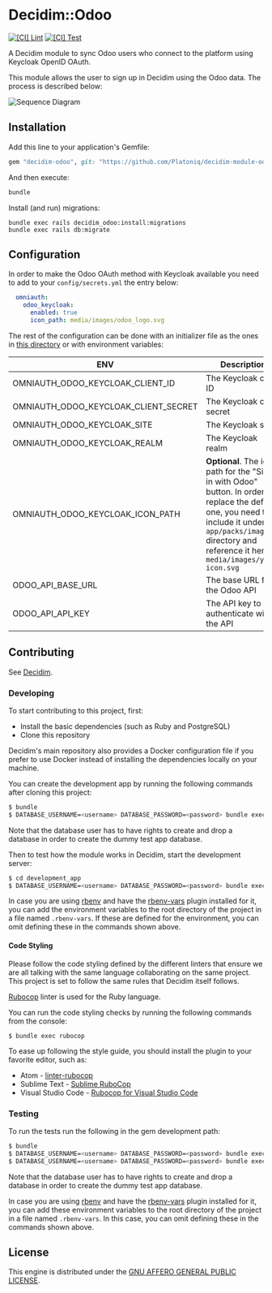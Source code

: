 # Decidim::Odoo

[![[CI] Lint](https://github.com/Platoniq/decidim-module-odoo/actions/workflows/lint.yml/badge.svg)](https://github.com/Platoniq/decidim-module-odoo/actions/workflows/lint.yml)
[![[CI] Test](https://github.com/Platoniq/decidim-module-odoo/actions/workflows/test.yml/badge.svg)](https://github.com/Platoniq/decidim-module-odoo/actions/workflows/test.yml)

A Decidim module to sync Odoo users who connect to the platform using Keycloak OpenID OAuth.

This module allows the user to sign up in Decidim using the Odoo data. The process is described below:

![Sequence Diagram](examples/sequence-diagram.png)

## Installation

Add this line to your application's Gemfile:

```ruby
gem "decidim-odoo", git: "https://github.com/Platoniq/decidim-module-odoo", branch: "main"
```

And then execute:

```bash
bundle
```

Install (and run) migrations:

```
bundle exec rails decidim_odoo:install:migrations
bundle exec rails db:migrate
```

## Configuration

In order to make the Odoo OAuth method with Keycloak available you need to add to your
`config/secrets.yml` the entry below:

```yaml
  omniauth:
    odoo_keycloak:
      enabled: true
      icon_path: media/images/odoo_logo.svg
```

The rest of the configuration can be done with an initializer file as the ones in
[this directory](lib/generators/decidim/odoo/templates) or with environment variables:

| ENV                                   | Description                                                                                                                                                                                                           | Example                       |
|---------------------------------------|-----------------------------------------------------------------------------------------------------------------------------------------------------------------------------------------------------------------------|-------------------------------|
| OMNIAUTH_ODOO_KEYCLOAK_CLIENT_ID     | The Keycloak client ID                                                                                                                                                                                                | `your-client-id`              |
| OMNIAUTH_ODOO_KEYCLOAK_CLIENT_SECRET | The Keycloak client secret                                                                                                                                                                                            | `your-client-secret`          |
| OMNIAUTH_ODOO_KEYCLOAK_SITE          | The Keycloak site                                                                                                                                                                                                     | `https://example.org/oauth`   |
| OMNIAUTH_ODOO_KEYCLOAK_REALM         | The Keycloak realm                                                                                                                                                                                                    | `example-realm`               |
| OMNIAUTH_ODOO_KEYCLOAK_ICON_PATH     | **Optional**. The icon path for the "Sign in with Odoo" button. In order to replace the default one, you need to include it under `app/packs/images` directory and reference it here as `media/images/your-icon.svg` | `media/images/odoo_logo.svg` |
| ODOO_API_BASE_URL                    | The base URL for the Odoo API                                                                                                                                                                                        | `https://example.org/api`     |
| ODOO_API_API_KEY                     | The API key to authenticate with the API                                                                                                                                                                              | `your-api-key`                |

## Contributing

See [Decidim](https://github.com/decidim/decidim).

### Developing

To start contributing to this project, first:

- Install the basic dependencies (such as Ruby and PostgreSQL)
- Clone this repository

Decidim's main repository also provides a Docker configuration file if you
prefer to use Docker instead of installing the dependencies locally on your
machine.

You can create the development app by running the following commands after
cloning this project:

```bash
$ bundle
$ DATABASE_USERNAME=<username> DATABASE_PASSWORD=<password> bundle exec rake development_app
```

Note that the database user has to have rights to create and drop a database in
order to create the dummy test app database.

Then to test how the module works in Decidim, start the development server:

```bash
$ cd development_app
$ DATABASE_USERNAME=<username> DATABASE_PASSWORD=<password> bundle exec rails s
```

In case you are using [rbenv](https://github.com/rbenv/rbenv) and have the
[rbenv-vars](https://github.com/rbenv/rbenv-vars) plugin installed for it, you
can add the environment variables to the root directory of the project in a file
named `.rbenv-vars`. If these are defined for the environment, you can omit
defining these in the commands shown above.

#### Code Styling

Please follow the code styling defined by the different linters that ensure we
are all talking with the same language collaborating on the same project. This
project is set to follow the same rules that Decidim itself follows.

[Rubocop](https://rubocop.readthedocs.io/) linter is used for the Ruby language.

You can run the code styling checks by running the following commands from the
console:

```
$ bundle exec rubocop
```

To ease up following the style guide, you should install the plugin to your
favorite editor, such as:

- Atom - [linter-rubocop](https://atom.io/packages/linter-rubocop)
- Sublime Text - [Sublime RuboCop](https://github.com/pderichs/sublime_rubocop)
- Visual Studio Code - [Rubocop for Visual Studio Code](https://github.com/misogi/vscode-ruby-rubocop)

### Testing

To run the tests run the following in the gem development path:

```bash
$ bundle
$ DATABASE_USERNAME=<username> DATABASE_PASSWORD=<password> bundle exec rake test_app
$ DATABASE_USERNAME=<username> DATABASE_PASSWORD=<password> bundle exec rspec
```

Note that the database user has to have rights to create and drop a database in
order to create the dummy test app database.

In case you are using [rbenv](https://github.com/rbenv/rbenv) and have the
[rbenv-vars](https://github.com/rbenv/rbenv-vars) plugin installed for it, you
can add these environment variables to the root directory of the project in a
file named `.rbenv-vars`. In this case, you can omit defining these in the
commands shown above.

## License

This engine is distributed under the [GNU AFFERO GENERAL PUBLIC LICENSE](LICENSE-AGPLv3.txt).
